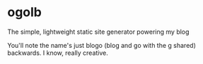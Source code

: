 # ogolb
The simple, lightweight static site generator powering my blog

You'll note the name's just blogo (blog and go with the g shared) backwards. I know, really creative.
